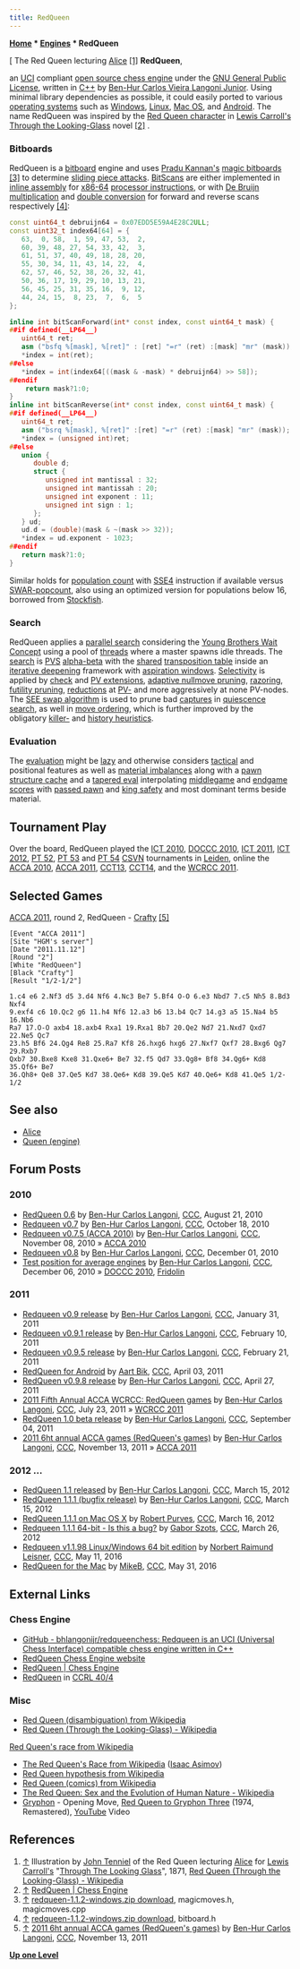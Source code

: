 ```yaml
---
title: RedQueen
---
```

**[Home](Home "Home") \* [Engines](Engines "Engines") \* RedQueen**



[ The Red Queen lecturing [Alice](Alice "Alice") <a id="cite-note-1" href="#cite-ref-1">[1]</a>
**RedQueen**,  

an [UCI](UCI "UCI") compliant [open source chess engine](Category:Open_Source "Category:Open Source") under the [GNU General Public License](Free_Software_Foundation#GPL "Free Software Foundation"), written in [C++](Cpp "Cpp") by [Ben-Hur Carlos Vieira Langoni Junior](Ben-Hur_Carlos_Vieira_Langoni_Junior "Ben-Hur Carlos Vieira Langoni Junior"). Using minimal library dependencies as possible, it could easily ported to various [operating systems](Software "Software") such as [Windows](Windows "Windows"), [Linux](Linux "Linux"), [Mac OS](Mac_OS "Mac OS"), and [Android](Android "Android"). The name RedQueen was inspired by the [Red Queen character](https://en.wikipedia.org/wiki/Red_Queen_%28Through_the_Looking-Glass%29) in [Lewis Carroll's](Category:Lewis_Carroll "Category:Lewis Carroll") [Through the Looking-Glass](https://en.wikipedia.org/wiki/Through_the_Looking-Glass) novel <a id="cite-note-2" href="#cite-ref-2">[2]</a> . 



### Bitboards


RedQueen is a [bitboard](Bitboards "Bitboards") engine and uses [Pradu Kannan's](Pradu_Kannan "Pradu Kannan") [magic bitboards](Magic_Bitboards "Magic Bitboards") <a id="cite-note-3" href="#cite-ref-3">[3]</a> to determine [sliding piece attacks](Sliding_Piece_Attacks "Sliding Piece Attacks"). [BitScans](BitScan "BitScan") are either implemented in [inline assembly](Assembly#InlineAssembly "Assembly") for [x86-64](X86-64 "X86-64") [processor instructions](BitScan#bsfbsr "BitScan"), or with [De Bruijn multiplication](BitScan#DeBruijnMultiplation "BitScan") and [double conversion](BitScan#DoubleConversionBSR "BitScan") for forward and reverse scans respectively  <a id="cite-note-4" href="#cite-ref-4">[4]</a>: 




```C++
const uint64_t debruijn64 = 0x07EDD5E59A4E28C2ULL;
const uint32_t index64[64] = {
   63,  0, 58,  1, 59, 47, 53,  2,
   60, 39, 48, 27, 54, 33, 42,  3,
   61, 51, 37, 40, 49, 18, 28, 20,
   55, 30, 34, 11, 43, 14, 22,  4,
   62, 57, 46, 52, 38, 26, 32, 41,
   50, 36, 17, 19, 29, 10, 13, 21,
   56, 45, 25, 31, 35, 16,  9, 12,
   44, 24, 15,  8, 23,  7,  6,  5
};

inline int bitScanForward(int* const index, const uint64_t mask) {
##if defined(__LP64__)
   uint64_t ret;
   asm ("bsfq %[mask], %[ret]" : [ret] "=r" (ret) :[mask] "mr" (mask));
   *index = int(ret);
##else
   *index = int(index64[((mask & -mask) * debruijn64) >> 58]);
##endif
	return mask?1:0;
}
inline int bitScanReverse(int* const index, const uint64_t mask) {
##if defined(__LP64__)
   uint64_t ret;
   asm ("bsrq %[mask], %[ret]" :[ret] "=r" (ret) :[mask] "mr" (mask));
   *index = (unsigned int)ret;
##else
   union {
      double d;
      struct {
         unsigned int mantissal : 32;
         unsigned int mantissah : 20;
         unsigned int exponent : 11;
         unsigned int sign : 1;
      };
   } ud;
   ud.d = (double)(mask & ~(mask >> 32));
   *index = ud.exponent - 1023;
##endif
   return mask?1:0;
}

```

Similar holds for [population count](Population_Count "Population Count") with [SSE4](SSE4 "SSE4") instruction if available versus [SWAR-popcount](Population_Count#SWARPopcount "Population Count"), also using an optimized version for populations below 16, borrowed from [Stockfish](Stockfish "Stockfish").



### Search


RedQueen applies a [parallel search](Parallel_Search "Parallel Search") considering the [Young Brothers Wait Concept](Young_Brothers_Wait_Concept "Young Brothers Wait Concept") using a pool of [threads](Thread "Thread") where a master spawns idle threads. The [search](Search "Search") is [PVS](Principal_Variation_Search "Principal Variation Search") [alpha-beta](Alpha-Beta "Alpha-Beta") with the [shared](Shared_Hash_Table "Shared Hash Table") [transposition table](Transposition_Table "Transposition Table") inside an [iterative deepening](Iterative_Deepening "Iterative Deepening") framework with [aspiration windows](Aspiration_Windows "Aspiration Windows"). [Selectivity](Selectivity "Selectivity") is applied by [check](Check_Extensions "Check Extensions") and [PV extensions](PV_Extensions "PV Extensions"), [adaptive nullmove pruning](Null_Move_Pruning#AdaptiveNullMovePruning "Null Move Pruning"), [razoring](Razoring "Razoring"), [futility pruning](Futility_Pruning "Futility Pruning"), [reductions](Reductions "Reductions") at [PV-](Node_Types#pv-node "Node Types") and more aggressively at none PV-nodes. The [SEE swap algorithm](SEE_-_The_Swap_Algorithm "SEE - The Swap Algorithm") is used to prune bad [captures](Captures "Captures") in [quiescence search](Quiescence_Search "Quiescence Search"), as well in [move ordering](Move_Ordering "Move Ordering"), which is further improved by the obligatory [killer-](Killer_Heuristic "Killer Heuristic") and [history heuristics](History_Heuristic "History Heuristic").



### Evaluation


The [evaluation](Evaluation "Evaluation") might be [lazy](Lazy_Evaluation "Lazy Evaluation") and otherwise considers [tactical](Tactics "Tactics") and positional features as well as [material imbalances](Material "Material") along with a [pawn structure cache](Pawn_Hash_Table "Pawn Hash Table") and a [tapered eval](Tapered_Eval "Tapered Eval") interpolating [middlegame](Middlegame "Middlegame") and [endgame](Endgame "Endgame") [scores](Score "Score") with [passed pawn](Passed_Pawn "Passed Pawn") and [king safety](King_Safety "King Safety") and most dominant terms beside material.



## Tournament Play


Over the board, RedQueen played the [ICT 2010](ICT_2010 "ICT 2010"), [DOCCC 2010](DOCCC_2010 "DOCCC 2010"), [ICT 2011](ICT_2011 "ICT 2011"), [ICT 2012](ICT_2012 "ICT 2012"), [PT 52](PT_52 "PT 52"), [PT 53](PT_53 "PT 53") and [PT 54](PT_54 "PT 54") [CSVN](CSVN "CSVN") tournaments in [Leiden](https://en.wikipedia.org/wiki/Leiden), online the [ACCA 2010](ACCA_2010 "ACCA 2010"), [ACCA 2011](ACCA_2011 "ACCA 2011"), [CCT13](CCT13 "CCT13"), [CCT14](CCT14 "CCT14"), and the [WCRCC 2011](WCRCC_2011 "WCRCC 2011").



## Selected Games


[ACCA 2011](ACCA_2011 "ACCA 2011"), round 2, RedQueen - [Crafty](Crafty "Crafty") <a id="cite-note-5" href="#cite-ref-5">[5]</a>




```
[Event "ACCA 2011"]
[Site "HGM's server"]
[Date "2011.11.12"]
[Round "2"]
[White "RedQueen"]
[Black "Crafty"]
[Result "1/2-1/2"]

1.c4 e6 2.Nf3 d5 3.d4 Nf6 4.Nc3 Be7 5.Bf4 O-O 6.e3 Nbd7 7.c5 Nh5 8.Bd3 Nxf4
9.exf4 c6 10.Qc2 g6 11.h4 Nf6 12.a3 b6 13.b4 Qc7 14.g3 a5 15.Na4 b5 16.Nb6
Ra7 17.O-O axb4 18.axb4 Rxa1 19.Rxa1 Bb7 20.Qe2 Nd7 21.Nxd7 Qxd7 22.Ne5 Qc7
23.h5 Bf6 24.Qg4 Re8 25.Ra7 Kf8 26.hxg6 hxg6 27.Nxf7 Qxf7 28.Bxg6 Qg7 29.Rxb7
Qxb7 30.Bxe8 Kxe8 31.Qxe6+ Be7 32.f5 Qd7 33.Qg8+ Bf8 34.Qg6+ Kd8 35.Qf6+ Be7
36.Qh8+ Qe8 37.Qe5 Kd7 38.Qe6+ Kd8 39.Qe5 Kd7 40.Qe6+ Kd8 41.Qe5 1/2-1/2

```

## See also


* [Alice](Alice "Alice")
* [Queen (engine)](Queen_(engine) "Queen (engine)")


## Forum Posts


### 2010


* [RedQueen 0.6](http://www.talkchess.com/forum/viewtopic.php?t=35846) by [Ben-Hur Carlos Langoni](Ben-Hur_Carlos_Vieira_Langoni_Junior "Ben-Hur Carlos Vieira Langoni Junior"), [CCC](CCC "CCC"), August 21, 2010
* [Redqueen v0.7](http://www.talkchess.com/forum/viewtopic.php?t=36417) by [Ben-Hur Carlos Langoni](Ben-Hur_Carlos_Vieira_Langoni_Junior "Ben-Hur Carlos Vieira Langoni Junior"), [CCC](CCC "CCC"), October 18, 2010
* [Redqueen v0.7.5 (ACCA 2010)](http://www.talkchess.com/forum/viewtopic.php?t=36630) by [Ben-Hur Carlos Langoni](Ben-Hur_Carlos_Vieira_Langoni_Junior "Ben-Hur Carlos Vieira Langoni Junior"), [CCC](CCC "CCC"), November 08, 2010 » [ACCA 2010](ACCA_2010 "ACCA 2010")
* [Redqueen v0.8](http://www.talkchess.com/forum/viewtopic.php?t=36891) by [Ben-Hur Carlos Langoni](Ben-Hur_Carlos_Vieira_Langoni_Junior "Ben-Hur Carlos Vieira Langoni Junior"), [CCC](CCC "CCC"), December 01, 2010
* [Test position for average engines](http://www.talkchess.com/forum/viewtopic.php?t=36967) by [Ben-Hur Carlos Langoni](Ben-Hur_Carlos_Vieira_Langoni_Junior "Ben-Hur Carlos Vieira Langoni Junior"), [CCC](CCC "CCC"), December 06, 2010 » [DOCCC 2010](DOCCC_2010 "DOCCC 2010"), [Fridolin](Fridolin "Fridolin")


### 2011


* [Redqueen v0.9 release](http://www.talkchess.com/forum/viewtopic.php?t=37884) by [Ben-Hur Carlos Langoni](Ben-Hur_Carlos_Vieira_Langoni_Junior "Ben-Hur Carlos Vieira Langoni Junior"), [CCC](CCC "CCC"), January 31, 2011
* [Redqueen v0.9.1 release](http://www.talkchess.com/forum/viewtopic.php?t=38015) by [Ben-Hur Carlos Langoni](Ben-Hur_Carlos_Vieira_Langoni_Junior "Ben-Hur Carlos Vieira Langoni Junior"), [CCC](CCC "CCC"), February 10, 2011
* [Redqueen v0.9.5 release](http://www.talkchess.com/forum/viewtopic.php?t=38149) by [Ben-Hur Carlos Langoni](Ben-Hur_Carlos_Vieira_Langoni_Junior "Ben-Hur Carlos Vieira Langoni Junior"), [CCC](CCC "CCC"), February 21, 2011
* [RedQueen for Android](http://www.talkchess.com/forum/viewtopic.php?t=38638) by [Aart Bik](Aart_Bik "Aart Bik"), [CCC](CCC "CCC"), April 03, 2011
* [RedQueen v0.9.8 release](http://www.talkchess.com/forum/viewtopic.php?t=38888) by [Ben-Hur Carlos Langoni](Ben-Hur_Carlos_Vieira_Langoni_Junior "Ben-Hur Carlos Vieira Langoni Junior"), [CCC](CCC "CCC"), April 27, 2011
* [2011 Fifth Annual ACCA WCRCC: RedQueen games](http://www.talkchess.com/forum/viewtopic.php?t=39819) by [Ben-Hur Carlos Langoni](Ben-Hur_Carlos_Vieira_Langoni_Junior "Ben-Hur Carlos Vieira Langoni Junior"), [CCC](CCC "CCC"), July 23, 2011 » [WCRCC 2011](WCRCC_2011 "WCRCC 2011")
* [RedQueen 1.0 beta release](http://www.talkchess.com/forum/viewtopic.php?t=40265) by [Ben-Hur Carlos Langoni](Ben-Hur_Carlos_Vieira_Langoni_Junior "Ben-Hur Carlos Vieira Langoni Junior"), [CCC](CCC "CCC"), September 04, 2011
* [2011 6ht annual ACCA games (RedQueen's games)](http://www.talkchess.com/forum/viewtopic.php?t=41067) by [Ben-Hur Carlos Langoni](Ben-Hur_Carlos_Vieira_Langoni_Junior "Ben-Hur Carlos Vieira Langoni Junior"), [CCC](CCC "CCC"), November 13, 2011 » [ACCA 2011](ACCA_2011 "ACCA 2011")


### 2012 ...


* [RedQueen 1.1 released](http://www.talkchess.com/forum/viewtopic.php?t=42884) by [Ben-Hur Carlos Langoni](Ben-Hur_Carlos_Vieira_Langoni_Junior "Ben-Hur Carlos Vieira Langoni Junior"), [CCC](CCC "CCC"), March 15, 2012
* [RedQueen 1.1.1 (bugfix release)](http://www.talkchess.com/forum/viewtopic.php?t=42892) by [Ben-Hur Carlos Langoni](Ben-Hur_Carlos_Vieira_Langoni_Junior "Ben-Hur Carlos Vieira Langoni Junior"), [CCC](CCC "CCC"), March 15, 2012
* [RedQueen 1.1.1 on Mac OS X](http://www.talkchess.com/forum/viewtopic.php?t=42896) by [Robert Purves](index.php?title=Robert_Purves&action=edit&redlink=1 "Robert Purves (page does not exist)"), [CCC](CCC "CCC"), March 16, 2012
* [Redqueen 1.1.1 64-bit - Is this a bug?](http://www.talkchess.com/forum/viewtopic.php?t=43021) by [Gabor Szots](Gabor_Szots "Gabor Szots"), [CCC](CCC "CCC"), March 26, 2012
* [Redqueen v1.1.98 Linux/Windows 64 bit edition](http://www.talkchess.com/forum3/viewtopic.php?f=2&t=60130) by [Norbert Raimund Leisner](Norbert_Raimund_Leisner "Norbert Raimund Leisner"), [CCC](CCC "CCC"), May 11, 2016
* [RedQueen for the Mac](http://www.talkchess.com/forum3/viewtopic.php?f=2&t=60325) by [MikeB](Michael_Byrne "Michael Byrne"), [CCC](CCC "CCC"), May 31, 2016


## External Links


### Chess Engine


* [GitHub - bhlangonijr/redqueenchess: Redqueen is an UCI (Universal Chess Interface) compatible chess engine written in C++](https://github.com/bhlangonijr/redqueenchess)
* [RedQueen Chess Engine website](https://sourceforge.net/projects/redqueenchess/)
* [RedQueen | Chess Engine](http://redqueenchess.sourceforge.net/)
* [RedQueen](http://www.computerchess.org.uk/ccrl/4040/cgi/compare_engines.cgi?family=RedQueen&print=Rating+list&print=Results+table&print=LOS+table&print=Ponder+hit+table&print=Eval+difference+table&print=Comopp+gamenum+table&print=Overlap+table&print=Score+with+common+opponents) in [CCRL 40/4](CCRL "CCRL")


### Misc


* [Red Queen (disambiguation) from Wikipedia](https://en.wikipedia.org/wiki/Red_Queen)
* [Red Queen (Through the Looking-Glass) - Wikipedia](https://en.wikipedia.org/wiki/Red_Queen_%28Through_the_Looking-Glass%29)


 [Red Queen's race from Wikipedia](https://en.wikipedia.org/wiki/Red_Queen%27s_race)
* [The Red Queen's Race from Wikipedia](https://en.wikipedia.org/wiki/The_Red_Queen%27s_Race) ([Isaac Asimov](Category:Isaac_Asimov "Category:Isaac Asimov"))
* [Red Queen hypothesis from Wikipedia](https://en.wikipedia.org/wiki/Red_Queen_hypothesis)
* [Red Queen (comics) from Wikipedia](https://en.wikipedia.org/wiki/Red_Queen_%28comics%29)
* [The Red Queen: Sex and the Evolution of Human Nature - Wikipedia](https://en.wikipedia.org/wiki/The_Red_Queen:_Sex_and_the_Evolution_of_Human_Nature)
* [Gryphon](Category:Gryphon "Category:Gryphon") - Opening Move, [Red Queen to Gryphon Three](https://en.wikipedia.org/wiki/Red_Queen_to_Gryphon_Three) (1974, Remastered), [YouTube](https://en.wikipedia.org/wiki/YouTube) Video


 
## References


1. <a id="cite-ref-1" href="#cite-note-1">↑</a> Illustration by [John Tenniel](Category:John_Tenniel "Category:John Tenniel") of the Red Queen lecturing [Alice](Alice "Alice") for [Lewis Carroll's](Category:Lewis_Carroll "Category:Lewis Carroll") "[Through The Looking Glass](https://en.wikipedia.org/wiki/Through_the_Looking-Glass)", 1871, [Red Queen (Through the Looking-Glass) - Wikipedia](https://en.wikipedia.org/wiki/Red_Queen_%28Through_the_Looking-Glass%29)
2. <a id="cite-ref-2" href="#cite-note-2">↑</a> [RedQueen | Chess Engine](http://redqueenchess.sourceforge.net/)
3. <a id="cite-ref-3" href="#cite-note-3">↑</a> [redqueen-1.1.2-windows.zip download](http://sourceforge.net/projects/redqueenchess/), magicmoves.h, magicmoves.cpp
4. <a id="cite-ref-4" href="#cite-note-4">↑</a> [redqueen-1.1.2-windows.zip download](http://sourceforge.net/projects/redqueenchess/), bitboard.h
5. <a id="cite-ref-5" href="#cite-note-5">↑</a> [2011 6ht annual ACCA games (RedQueen's games)](http://www.talkchess.com/forum/viewtopic.php?t=41067) by [Ben-Hur Carlos Langoni](Ben-Hur_Carlos_Vieira_Langoni_Junior "Ben-Hur Carlos Vieira Langoni Junior"), [CCC](CCC "CCC"), November 13, 2011

**[Up one Level](Engines "Engines")**







 
